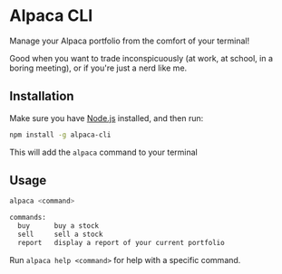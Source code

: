 # Alpaca CLI

Manage your Alpaca portfolio from the comfort of your terminal!

Good when you want to trade inconspicuously (at work, at school, in a boring meeting),
or if you're just a nerd like me.

## Installation

Make sure you have [Node.js](https://nodejs.org/) installed,
and then run:

```sh
npm install -g alpaca-cli
```

This will add the `alpaca` command to your terminal

## Usage

```sh
alpaca <command>

commands:
  buy      buy a stock
  sell     sell a stock
  report   display a report of your current portfolio
```

Run `alpaca help <command>` for help with a specific command.

